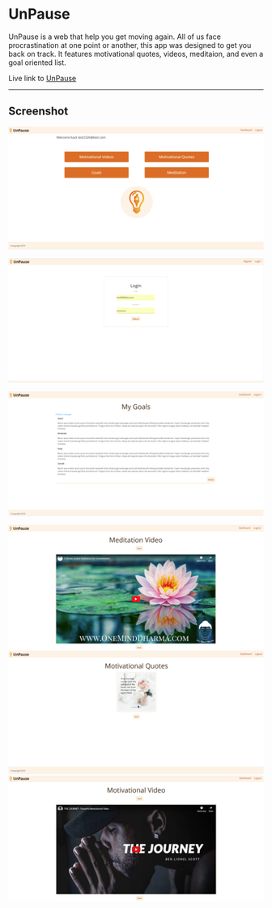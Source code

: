 # UnPause
 
 UnPause is a web that help you get moving again. All of us face procrastination at one point or another, this app was designed to get you back on track. It features motivational quotes, videos, meditaion, and even a goal oriented list. 
 
 Live link to [UnPause](https://vast-tundra-61543.herokuapp.com/)
 
 __________________________________________________________________________________________________________________________________________


## Screenshot

![Dashboard](https://github.com/esokoletsky/UnPause/blob/master/client/public/img/Dashboard.PNG)


![Login](https://github.com/esokoletsky/UnPause/blob/master/client/public/img/Login.PNG)


![Goals](https://github.com/esokoletsky/UnPause/blob/master/client/public/img/Goals.PNG)


![Meditaion Video](https://github.com/esokoletsky/UnPause/blob/master/client/public/img/Meditation-Video.PNG)
![Motivational Quotes](https://github.com/esokoletsky/UnPause/blob/master/client/public/img/Motivational-Quotes.PNG)
![Motivational Video](https://github.com/esokoletsky/UnPause/blob/master/client/public/img/Motivational-Video.PNG)

